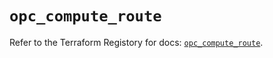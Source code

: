 # `opc_compute_route`

Refer to the Terraform Registory for docs: [`opc_compute_route`](https://www.terraform.io/docs/providers/opc/r/compute_route).
